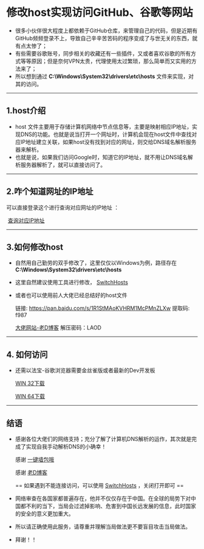 # 修改host实现访问GitHub、谷歌等网站

- 很多小伙伴很大程度上都依赖于GitHub仓库，来管理自己的代码，但是近期有GitHub频频登录不上，导致自己辛辛苦苦码的程序变成了与世无关的东西，就有点太惨了；
- 有些需要谷歌账号，同步相关的收藏还有一些插件，又或者喜欢谷歌的所有方式等等原因；但是奈何VPN太贵，代理使用太过繁琐，那么简单而又实用的方法来了；
- 所以想到通过  **C:\Windows\System32\drivers\etc\hosts** 文件来实现，对其的访问。

---
## 1.host介绍  

- host 文件主要用于存储计算机网络中节点信息等，主要是映射相应IP地址，实现DNS的功能。也就是说当打开一个网址时，计算机会现在host文件中查找对应IP地址建立关联，如果host没有找到对应的网址，则交给DNS域名解析服务器来解析。
- 也就是说，如果我们访问Google时，知道它的IP地址，就不用让DNS域名解析服务器解析了，就可以直接访问了。

---

## 2.咋个知道网址的IP地址  

可以直接登录这个进行查询对应网址的IP地址  ：

​                                              [查询对应IP地址](https://www.ipaddress.com/)  

---

## 3.如何修改host  

- 自然用自己勤劳的双手修改了，这里仅仅以Windows为例，路径存在  **C:\Windows\System32\drivers\etc\hosts**  

- 这里自然建议使用工具进行修改，  [SwitchHosts](<https://oldj.github.io/SwitchHosts/#cn>)   

- 或者也可以使用前人大佬已经总结好的host文件  

  链接: https://pan.baidu.com/s/1R1StMAoKVHRM1McPMnZLXw     提取码: f987   

  [大佬网站-老D博客](<https://laod.cn/hosts/2020-hosts.html>)    解压密码：LAOD  

---

## 4. 如何访问  

- 还需以法宝-谷歌浏览器需要金丝雀版或者最新的Dev开发板

  [WIN 32下载](<https://laod.cn/wp-content/themes/begin/go.php?url=aHR0cHM6Ly9yZWRpcmVjdG9yLmd2dDEuY29tL2VkZ2VkbC9yZWxlYXNlMi9jaHJvbWUvQU44X3B1X0J0T1dEMGZCeHFHWVp6enNfODIuMC40MDU0LjIvODIuMC40MDU0LjJfY2hyb21lX2luc3RhbGxlci5leGU=>)  

  [WIN 64下载](<https://laod.cn/wp-content/themes/begin/go.php?url=aHR0cHM6Ly9yZWRpcmVjdG9yLmd2dDEuY29tL2VkZ2VkbC9yZWxlYXNlMi9jaHJvbWUvQUtqWWIzOXdVTkljdGdMRGZlTXJkVWNfODIuMC40MDU0LjIvODIuMC40MDU0LjJfY2hyb21lX2luc3RhbGxlci5leGU=>)

---

## 结语

- 感谢各位大佬们的网络支持；充分了解了计算机DNS解析的运作，其次就是完成了实现自我手动解析DNS的小确幸！  

   感谢  [一键墙包哦](<https://github.com/bannedbook/fanqiang/wiki>)    

   感谢 [老D博客](<https://laod.cn/>) 

  == 如果遇到不能连接访问，可以使用  [SwitchHosts](<https://oldj.github.io/SwitchHosts/#cn>)  ，关闭打开即可 ==

- 网络审查在各国家都普遍存在，他并不仅仅存在于中国。在全球的局势下对中国都不利的当下，当局会过滤掉影响、危害到中国长远发展的信息，此时国家的安全的意义更加重大。
- 所以请正确使用此服务，请尊重并理解当局做法更不要盲目攻击当局做法。
- 拜谢！！